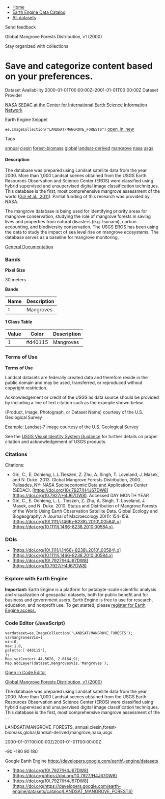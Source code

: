 



* [Home](https://developers.google.com/)
* [Earth Engine Data Catalog](https://developers.google.com/earth-engine/datasets)
* [All datasets](https://developers.google.com/earth-engine/datasets/catalog)





 
 
 Send feedback
 
 

Global Mangrove Forests Distribution, v1 (2000\)


 
 Stay organized with collections
 

 
 Save and categorize content based on your preferences.
==================================================================================================================================================








Dataset Availability
2000\-01\-01T00:00:00Z–2001\-01\-01T00:00:00Z
Dataset Provider


[NASA SEDAC at the Center for International Earth Science Information Network](https://doi.org/10.7927/H4J67DW8)



Earth Engine Snippet


`ee.ImageCollection("LANDSAT/MANGROVE_FORESTS")` 
[open\_in\_new](https://code.earthengine.google.com/?scriptPath=Examples:Datasets/LANDSAT/LANDSAT_MANGROVE_FORESTS)





Tags


[annual](/earth-engine/datasets/tags/annual)
[ciesin](/earth-engine/datasets/tags/ciesin)
[forest\-biomass](/earth-engine/datasets/tags/forest-biomass)
[global](/earth-engine/datasets/tags/global)
[landsat\-derived](/earth-engine/datasets/tags/landsat-derived)
[mangrove](/earth-engine/datasets/tags/mangrove)
[nasa](/earth-engine/datasets/tags/nasa)
[usgs](/earth-engine/datasets/tags/usgs)








#### Description



The database was prepared using Landsat satellite data from the year 2000\.
More than 1,000 Landsat scenes obtained from the USGS Earth Resources
Observation and Science Center (EROS) were classified using hybrid
supervised and unsupervised digital image classification techniques. This
database is the first, most comprehensive mangrove assessment of the world
([Giri et al., 2011](https://onlinelibrary.wiley.com/doi/abs/10.1111/j.1466-8238.2010.00584.x)).
Partial funding of this research was provided by NASA.


The mangrove database is being used for identifying priority areas
for mangrove conservation, studying the role of mangrove forests in
saving lives and properties from natural disasters (e.g. tsunami),
carbon accounting, and biodiversity conservation. The USGS EROS has
been using the data to study the impact of sea level rise on mangrove
ecosystems. The database serves as a baseline for mangrove
monitoring.


[General Documentation](https://sedac.ciesin.columbia.edu/data/set/lulc-global-mangrove-forests-distribution-2000/docs)





### Bands



**Pixel Size**
  
30 meters



**Bands**




| Name | Description |
| --- | --- |
| `1` | Mangroves |


**1 Class Table**




| Value | Color | Description |
| --- | --- | --- |
| 1 | \#d40115 | Mangroves |




### Terms of Use


**Terms of Use**


Landsat datasets are federally created data
and therefore reside in the public domain and may be used, transferred, or reproduced without copyright restriction.


Acknowledgement or credit of the USGS as data source should be provided
by including a line of text citation such as the example shown below.


(Product, Image, Photograph, or Dataset Name) courtesy of
the U.S. Geological Survey


Example: Landsat\-7 image courtesy of the U.S. Geological Survey


See the
[USGS Visual Identity System Guidance](https://www.usgs.gov/information-policies-and-instructions/usgs-visual-identity-system)
for further details on proper citation and acknowledgement of USGS products.




### Citations



Citations:
* Giri, C., E. Ochieng, L.L.Tieszen, Z. Zhu, A. Singh, T. Loveland, J. Masek, and N. Duke. 2013\. Global Mangrove Forests Distribution, 2000\. Palisades, NY: NASA Socioeconomic Data and Applications Center (SEDAC). [https://doi.org/10\.7927/H4J67DW8](https://doi.org/10.7927/H4J67DW8). Accessed DAY MONTH YEAR
* Giri, C., E. Ochieng, L. L. Tieszen, Z. Zhu, A. Singh, T. Loveland, J. Masek, and N. Duke. 2010\. Status and Distribution of Mangrove Forests of the World Using Earth Observation Satellite Data. Global Ecology and Biogeography: A Journal of Macroecology 20(1\): 154\-159\. [https://doi.org/10\.1111/j.1466\-8238\.2010\.00584\.x](https://doi.org/10.1111/j.1466-8238.2010.00584.x).





### DOIs


* [https://doi.org/10\.1111/j.1466\-8238\.2010\.00584\.x](https://doi.org/10.1111/j.1466-8238.2010.00584.x)
* [https://doi.org/10\.7927/H4J67DW8](https://doi.org/10.7927/H4J67DW8)




### Explore with Earth Engine


**Important:** 
 Earth Engine is a platform for petabyte\-scale scientific analysis and visualization of
 geospatial datasets, both for public benefit and for business and government users.
 Earth Engine is free to use for research, education, and nonprofit use. To get started, please
 [register for Earth Engine access.](https://console.cloud.google.com/earth-engine)



### Code Editor (JavaScript)



```
vardataset=ee.ImageCollection('LANDSAT/MANGROVE_FORESTS');
varmangrovesVis={
min:0,
max:1.0,
palette:['d40115'],
};
Map.setCenter(-44.5626,-2.0164,9);
Map.addLayer(dataset,mangrovesVis,'Mangroves');
```



[Open in Code Editor](https://code.earthengine.google.com/?scriptPath=Examples:Datasets/LANDSAT/LANDSAT_MANGROVE_FORESTS)


[Global Mangrove Forests Distribution, v1 (2000\)](/earth-engine/datasets/catalog/LANDSAT_MANGROVE_FORESTS)

The database was prepared using Landsat satellite data from the year 2000\. More than 1,000 Landsat scenes obtained from the USGS Earth Resources Observation and Science Center (EROS) were classified using hybrid supervised and unsupervised digital image classification techniques. This database is the first, most comprehensive mangrove assessment of the …

 LANDSAT/MANGROVE\_FORESTS,
 annual,ciesin,forest\-biomass,global,landsat\-derived,mangrove,nasa,usgs

2000\-01\-01T00:00:00Z/2001\-01\-01T00:00:00Z



 \-90 \-180 90 180
 



Google Earth Engine
https://developers.google.com/earth\-engine/datasets

* [https://doi.org/10\.7927/H4J67DW8](https://doi.org/https://doi.org/10.7927/H4J67DW8)
* [https://doi.org/10\.7927/H4J67DW8](https://doi.org/https://developers.google.com/earth-engine/datasets/catalog/LANDSAT_MANGROVE_FORESTS)









